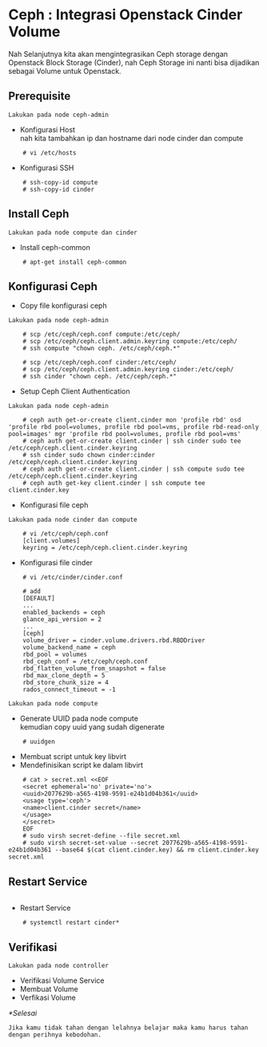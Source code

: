 # Ceph : Integrasi Openstack Cinder Volume

Nah Selanjutnya kita akan mengintegrasikan Ceph storage dengan Openstack Block Storage (Cinder), nah Ceph Storage ini nanti bisa dijadikan sebagai Volume untuk Openstack.

## Prerequisite
```note
Lakukan pada node ceph-admin
```

- Konfigurasi Host
<br>nah kita tambahkan ip dan hostname dari node cinder dan compute
```
    # vi /etc/hosts
```

- Konfigurasi SSH
```
    # ssh-copy-id compute
    # ssh-copy-id cinder
```

## Install Ceph
```note
Lakukan pada node compute dan cinder
```

- Install ceph-common
```
    # apt-get install ceph-common
```

## Konfigurasi Ceph

- Copy file konfigurasi ceph
```note
Lakukan pada node ceph-admin
```
```
    # scp /etc/ceph/ceph.conf compute:/etc/ceph/
    # scp /etc/ceph/ceph.client.admin.keyring compute:/etc/ceph/
    # ssh compute "chown ceph. /etc/ceph/ceph.*"

    # scp /etc/ceph/ceph.conf cinder:/etc/ceph/
    # scp /etc/ceph/ceph.client.admin.keyring cinder:/etc/ceph/
    # ssh cinder "chown ceph. /etc/ceph/ceph.*"
```

- Setup Ceph Client Authentication
```note
Lakukan pada node ceph-admin
```
```
    # ceph auth get-or-create client.cinder mon 'profile rbd' osd 'profile rbd pool=volumes, profile rbd pool=vms, profile rbd-read-only pool=images' mgr 'profile rbd pool=volumes, profile rbd pool=vms'
    # ceph auth get-or-create client.cinder | ssh cinder sudo tee /etc/ceph/ceph.client.cinder.keyring
    # ssh cinder sudo chown cinder:cinder /etc/ceph/ceph.client.cinder.keyring
    # ceph auth get-or-create client.cinder | ssh compute sudo tee /etc/ceph/ceph.client.cinder.keyring
    # ceph auth get-key client.cinder | ssh compute tee client.cinder.key
```

- Konfigurasi file ceph
```note
Lakukan pada node cinder dan compute
```

```
    # vi /etc/ceph/ceph.conf
    [client.volumes]
    keyring = /etc/ceph/ceph.client.cinder.keyring
```
- Konfigurasi file cinder
```
    # vi /etc/cinder/cinder.conf
   
    # add
    [DEFAULT]
    ...
    enabled_backends = ceph
    glance_api_version = 2
    ...
    [ceph]
    volume_driver = cinder.volume.drivers.rbd.RBDDriver
    volume_backend_name = ceph
    rbd_pool = volumes
    rbd_ceph_conf = /etc/ceph/ceph.conf
    rbd_flatten_volume_from_snapshot = false
    rbd_max_clone_depth = 5
    rbd_store_chunk_size = 4
    rados_connect_timeout = -1
```

```note
Lakukan pada node compute 
```

- Generate UUID pada node compute
<br>kemudian copy uuid yang sudah digenerate
```
    # uuidgen 
```

- Membuat script untuk key libvirt
- Mendefinisikan script ke dalam libvirt
```
    # cat > secret.xml <<EOF
    <secret ephemeral='no' private='no'>
    <uuid>2077629b-a565-4198-9591-e24b1d04b361</uuid>
    <usage type='ceph'>
    <name>client.cinder secret</name>
    </usage>
    </secret>
    EOF
    # sudo virsh secret-define --file secret.xml
    # sudo virsh secret-set-value --secret 2077629b-a565-4198-9591-e24b1d04b361 --base64 $(cat client.cinder.key) && rm client.cinder.key secret.xml
```
## Restart Service
```note lakukan pada node compute, dan cinder
```

- Restart Service
```
    # systemctl restart cinder*
```

## Verifikasi
```note
Lakukan pada node controller
```

- Verifikasi Volume Service
- Membuat Volume
- Verfikasi Volume

<i>*Selesai</i>

```
Jika kamu tidak tahan dengan lelahnya belajar maka kamu harus tahan dengan perihnya kebodohan.
```